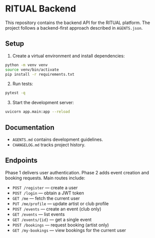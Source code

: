 # RITUAL Backend

This repository contains the backend API for the RITUAL platform. The project follows a backend-first approach described in `AGENTS.json`.

## Setup

1. Create a virtual environment and install dependencies:

```bash
python -m venv venv
source venv/bin/activate
pip install -r requirements.txt
```

2. Run tests:

```bash
pytest -q
```

3. Start the development server:

```bash
uvicorn app.main:app --reload
```

## Documentation

- `AGENTS.md` contains development guidelines.
- `CHANGELOG.md` tracks project history.

## Endpoints

Phase 1 delivers user authentication. Phase 2 adds event creation and booking requests. Main routes include:

- `POST /register` — create a user
- `POST /login` — obtain a JWT token
- `GET /me` — fetch the current user
- `PUT /me/profile` — update artist or club profile
- `POST /events` — create an event (club only)
- `GET /events` — list events
- `GET /events/{id}` — get a single event
- `POST /bookings` — request booking (artist only)
- `GET /my-bookings` — view bookings for the current user


